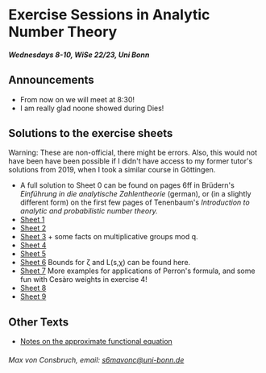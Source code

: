 # Exercise Sessions in Analytic Number Theory 
##### Wednesdays 8-10, WiSe 22/23, Uni Bonn

## Announcements
* From now on we will meet at 8:30!
* I am really glad noone showed during Dies! 

## Solutions to the exercise sheets
Warning: These are non-official, there might be errors. Also, this would not have been
have been possible if I didn't have access to my former tutor's solutions 
from 2019, when I took a similar course in Göttingen.

* A full solution to Sheet 0 can be found on pages 6ff in Brüdern's _Einführung
  in die analytische Zahlentheorie_ (german), or (in a slightly different form)
  on the first few pages of Tenenbaum's _Introduction to analytic and
  probabilistic number theory._  
* [Sheet 1](Sheet1/Sheet1.pdf)
* [Sheet 2](Sheet2/Sheet2.pdf)
* [Sheet 3](Sheet3/Sheet3.pdf) + some facts on multiplicative groups mod q.
* [Sheet 4](Sheet4/Sheet4.pdf)
* [Sheet 5](Sheet5/Sheet5.pdf)
* [Sheet 6](Sheet6/Sheet6.pdf) Bounds for ζ and L(s,χ) can be found here.
* [Sheet 7](Sheet7/Sheet7.pdf) More examples for applications of Perron's formula, and some fun with Cesàro weights in exercise 4!
* [Sheet 8](Sheet8/Sheet8.pdf) 
* [Sheet 9](Sheet9/Sheet9.pdf) 


## Other Texts
* [Notes on the approximate functional equation](ApproxFuncEq/ApproxFuncEq.pdf)

###### Max von Consbruch, email: s6mavonc@uni-bonn.de
